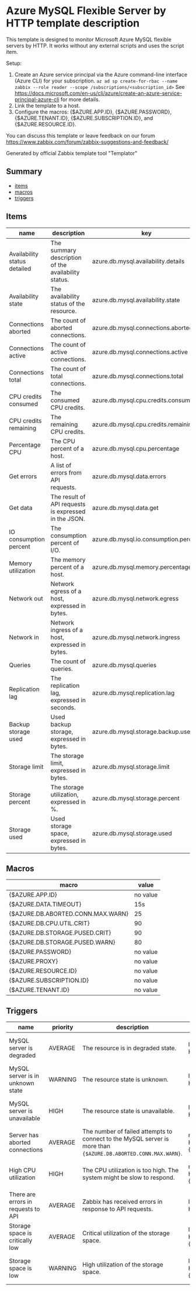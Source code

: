 # Azure MySQL Flexible Server by HTTP template description

This template is designed to monitor Microsoft Azure MySQL flexible servers by HTTP.
It works without any external scripts and uses the script item.

Setup:
  1. Create an Azure service principal via the Azure command-line interface (Azure CLI) for your subscription.
    `az ad sp create-for-rbac --name zabbix --role reader --scope /subscriptions/<subscription_id>`
    See https://docs.microsoft.com/en-us/cli/azure/create-an-azure-service-principal-azure-cli for more details.
  2. Link the template to a host.
  3. Configure the macros: {$AZURE.APP.ID}, {$AZURE.PASSWORD}, {$AZURE.TENANT.ID}, {$AZURE.SUBSCRIPTION.ID}, and {$AZURE.RESOURCE.ID}.

You can discuss this template or leave feedback on our forum https://www.zabbix.com/forum/zabbix-suggestions-and-feedback/

Generated by official Zabbix template tool "Templator"

## Summary
* [items](#items)
* [macros](#macros)
* [triggers](#triggers)

<a name="items"></a>

## Items
| name | description | key | type | delay |
| ------------- |------------- |------------- |------------- |------------- |
| Availability status detailed | The summary description of the availability status. | azure.db.mysql.availability.details | DEPENDENT | 0 |
| Availability state | The availability status of the resource. | azure.db.mysql.availability.state | DEPENDENT | 0 |
| Connections aborted | The count of aborted connections. | azure.db.mysql.connections.aborted | DEPENDENT | 0 |
| Connections active | The count of active connections. | azure.db.mysql.connections.active | DEPENDENT | 0 |
| Connections total | The count of total connections. | azure.db.mysql.connections.total | DEPENDENT | 0 |
| CPU credits consumed | The consumed CPU credits. | azure.db.mysql.cpu.credits.consumed | DEPENDENT | 0 |
| CPU credits remaining | The remaining CPU credits. | azure.db.mysql.cpu.credits.remaining | DEPENDENT | 0 |
| Percentage CPU | The CPU percent of a host. | azure.db.mysql.cpu.percentage | DEPENDENT | 0 |
| Get errors | A list of errors from API requests. | azure.db.mysql.data.errors | DEPENDENT | 0 |
| Get data | The result of API requests is expressed in the JSON. | azure.db.mysql.data.get | SCRIPT | no delay |
| IO consumption percent | The consumption percent of I/O. | azure.db.mysql.io.consumption.percent | DEPENDENT | 0 |
| Memory utilization | The memory percent of a host. | azure.db.mysql.memory.percentage | DEPENDENT | 0 |
| Network out | Network egress of a host, expressed in bytes. | azure.db.mysql.network.egress | DEPENDENT | 0 |
| Network in | Network ingress of a host, expressed in bytes. | azure.db.mysql.network.ingress | DEPENDENT | 0 |
| Queries | The count of queries. | azure.db.mysql.queries | DEPENDENT | 0 |
| Replication lag | The replication lag, expressed in seconds. | azure.db.mysql.replication.lag | DEPENDENT | 0 |
| Backup storage used | Used backup storage, expressed in bytes. | azure.db.mysql.storage.backup.used | DEPENDENT | 0 |
| Storage limit | The storage limit, expressed in bytes. | azure.db.mysql.storage.limit | DEPENDENT | 0 |
| Storage percent | The storage utilization, expressed in %. | azure.db.mysql.storage.percent | DEPENDENT | 0 |
| Storage used | Used storage space, expressed in bytes. | azure.db.mysql.storage.used | DEPENDENT | 0 |


<a name="macros"></a>

## Macros
| macro | value |
| ------------- |------------- |
| {$AZURE.APP.ID} | no value |
| {$AZURE.DATA.TIMEOUT} | 15s |
| {$AZURE.DB.ABORTED.CONN.MAX.WARN} | 25 |
| {$AZURE.DB.CPU.UTIL.CRIT} | 90 |
| {$AZURE.DB.STORAGE.PUSED.CRIT} | 90 |
| {$AZURE.DB.STORAGE.PUSED.WARN} | 80 |
| {$AZURE.PASSWORD} | no value |
| {$AZURE.PROXY} | no value |
| {$AZURE.RESOURCE.ID} | no value |
| {$AZURE.SUBSCRIPTION.ID} | no value |
| {$AZURE.TENANT.ID} | no value |


<a name="triggers"></a>

## Triggers
| name | priority | description | expression | tags | url |
| ------------- |------------- |------------- |------------- |------------- |------------- |
| MySQL server is degraded | AVERAGE | The resource is in degraded state. | last(/Azure MySQL Flexible Server by HTTP/azure.db.mysql.availability.state)=1 | [{"tag": "scope", "value": "availability"}] | no url |
| MySQL server is in unknown state | WARNING | The resource state is unknown. | last(/Azure MySQL Flexible Server by HTTP/azure.db.mysql.availability.state)=3 | [{"tag": "scope", "value": "availability"}] | no url |
| MySQL server is unavailable | HIGH | The resource state is unavailable. | last(/Azure MySQL Flexible Server by HTTP/azure.db.mysql.availability.state)=2 | [{"tag": "scope", "value": "availability"}] | no url |
| Server has aborted connections | AVERAGE | The number of failed attempts to connect to the MySQL server is more than `{$AZURE.DB.ABORTED.CONN.MAX.WARN}`. | min(/Azure MySQL Flexible Server by HTTP/azure.db.mysql.connections.aborted,5m)>{$AZURE.DB.ABORTED.CONN.MAX.WARN} | [{"tag": "scope", "value": "availability"}] | no url |
| High CPU utilization | HIGH | The CPU utilization is too high. The system might be slow to respond. | min(/Azure MySQL Flexible Server by HTTP/azure.db.mysql.cpu.percentage,5m)>{$AZURE.DB.CPU.UTIL.CRIT} | [{"tag": "scope", "value": "performance"}] | no url |
| There are errors in requests to API | AVERAGE | Zabbix has received errors in response to API requests. | length(last(/Azure MySQL Flexible Server by HTTP/azure.db.mysql.data.errors))>0 | [{"tag": "scope", "value": "availability"}] | no url |
| Storage space is critically low | AVERAGE | Critical utilization of the storage space. | last(/Azure MySQL Flexible Server by HTTP/azure.db.mysql.storage.percent)>{$AZURE.DB.STORAGE.PUSED.CRIT} | [{"tag": "scope", "value": "capacity"}] | no url |
| Storage space is low | WARNING | High utilization of the storage space. | last(/Azure MySQL Flexible Server by HTTP/azure.db.mysql.storage.percent)>{$AZURE.DB.STORAGE.PUSED.WARN} | [{"tag": "scope", "value": "capacity"}] | no url |

